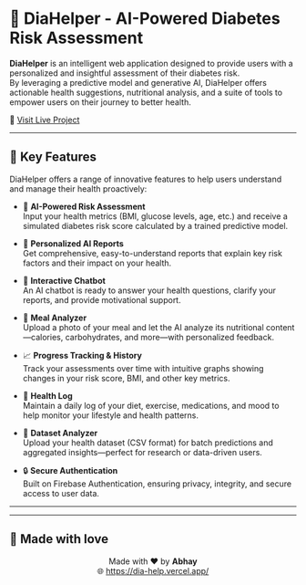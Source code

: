 # 🌟 DiaHelper - AI-Powered Diabetes Risk Assessment

**DiaHelper** is an intelligent web application designed to provide users with a personalized and insightful assessment of their diabetes risk.  
By leveraging a predictive model and generative AI, DiaHelper offers actionable health suggestions, nutritional analysis, and a suite of tools to empower users on their journey to better health.

🔗 [Visit Live Project](https://dia-help.vercel.app/)

---

## 🚀 Key Features

DiaHelper offers a range of innovative features to help users understand and manage their health proactively:

- 🧠 **AI-Powered Risk Assessment**  
  Input your health metrics (BMI, glucose levels, age, etc.) and receive a simulated diabetes risk score calculated by a trained predictive model.

- 📄 **Personalized AI Reports**  
  Get comprehensive, easy-to-understand reports that explain key risk factors and their impact on your health.

- 💬 **Interactive Chatbot**  
  An AI chatbot is ready to answer your health questions, clarify your reports, and provide motivational support.

- 🥗 **Meal Analyzer**  
  Upload a photo of your meal and let the AI analyze its nutritional content—calories, carbohydrates, and more—with personalized feedback.

- 📈 **Progress Tracking & History**  
  Track your assessments over time with intuitive graphs showing changes in your risk score, BMI, and other key metrics.

- 📓 **Health Log**  
  Maintain a daily log of your diet, exercise, medications, and mood to help monitor your lifestyle and health patterns.

- 🔬 **Dataset Analyzer**  
  Upload your health dataset (CSV format) for batch predictions and aggregated insights—perfect for research or data-driven users.

- 🔒 **Secure Authentication**  
  Built on Firebase Authentication, ensuring privacy, integrity, and secure access to user data.

---


---

## 💖 Made with love  
<p align="center">
  Made with ❤️ by <strong>Abhay</strong><br>
  🌐 <a href="https://dia-help.vercel.app/">https://dia-help.vercel.app/</a>
</p>
